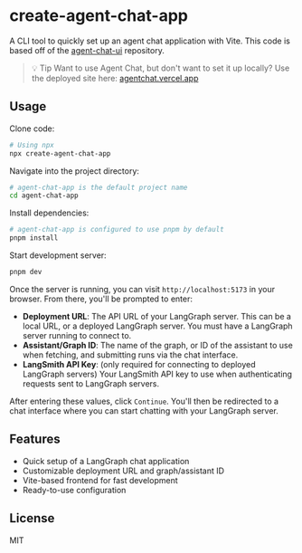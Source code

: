 # create-agent-chat-app

A CLI tool to quickly set up an agent chat application with Vite. This code is based off of the [agent-chat-ui](https://github.com/langchain-ai/agent-chat-ui) repository.

> 💡 Tip
> Want to use Agent Chat, but don't want to set it up locally? Use the deployed site here: [agentchat.vercel.app](https://agentchat.vercel.app)

## Usage

Clone code:

```bash
# Using npx
npx create-agent-chat-app
```

Navigate into the project directory:

```bash
# agent-chat-app is the default project name
cd agent-chat-app
```

Install dependencies:

```bash
# agent-chat-app is configured to use pnpm by default
pnpm install
```

Start development server:

```bash
pnpm dev
```

Once the server is running, you can visit `http://localhost:5173` in your browser. From there, you'll be prompted to enter:
- **Deployment URL**: The API URL of your LangGraph server. This can be a local URL, or a deployed LangGraph server. You must have a LangGraph server running to connect to.
- **Assistant/Graph ID**: The name of the graph, or ID of the assistant to use when fetching, and submitting runs via the chat interface.
- **LangSmith API Key**: (only required for connecting to deployed LangGraph servers) Your LangSmith API key to use when authenticating requests sent to LangGraph servers.

After entering these values, click `Continue`. You'll then be redirected to a chat interface where you can start chatting with your LangGraph server.

## Features

- Quick setup of a LangGraph chat application
- Customizable deployment URL and graph/assistant ID
- Vite-based frontend for fast development
- Ready-to-use configuration

## License

MIT
